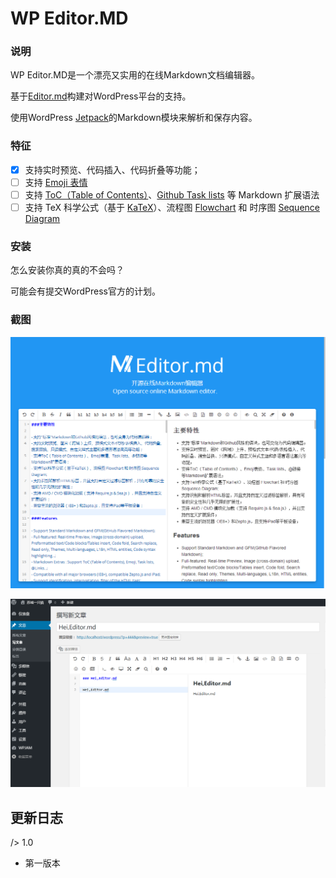 # WP Editor.MD

### 说明

WP Editor.MD是一个漂亮又实用的在线Markdown文档编辑器。

基于[Editor.md](https://github.com/pandao/editor.md)构建对WordPress平台的支持。

使用WordPress [Jetpack](http://jetpack.me/support/markdown/)的Markdown模块来解析和保存内容。

### 特征

 - [x] 支持实时预览、代码插入、代码折叠等功能；
 - [ ] 支持 [Emoji 表情](http://www.emoji-cheat-sheet.com/)
 - [ ] 支持 [ToC（Table of Contents）](https://pandao.github.io/editor.md/examples/toc.html)、[Github Task lists](https://pandao.github.io/editor.md/examples/task-lists.html) 等 Markdown 扩展语法
 - [ ] 支持 TeX 科学公式（基于 [KaTeX](http://khan.github.io/KaTeX/)）、流程图 [Flowchart](https://pandao.github.io/editor.md/examples/flowchart.html) 和 时序图 [Sequence Diagram](https://pandao.github.io/editor.md/examples/sequence-diagram.html)

### 安装

怎么安装你真的真的不会吗？

可能会有提交WordPress官方的计划。

### 截图

![](./Screenshots/editor.md.png)

![](./Screenshots/editor.md-WP.png)

## 更新日志

/> 1.0

* 第一版本